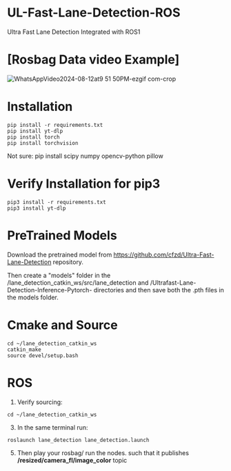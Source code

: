 # UL-Fast-Lane-Detection-ROS
Ultra Fast Lane Detection Integrated with ROS1

 # [Rosbag Data video Example] 
![WhatsAppVideo2024-08-12at9 51 50PM-ezgif com-crop](https://github.com/user-attachments/assets/02d1fc0b-983a-41a9-8285-07db2fa2bcaa)

# Installation
```
pip install -r requirements.txt
pip install yt-dlp
pip install torch 
pip install torchvision

```
Not sure: pip install scipy numpy opencv-python pillow

# Verify Installation for pip3
```
pip3 install -r requirements.txt
pip3 install yt-dlp

```
# PreTrained Models
Download the pretrained model from https://github.com/cfzd/Ultra-Fast-Lane-Detection repository.

Then create a "models" folder in the /lane_detection_catkin_ws/src/lane_detection and /Ultrafast-Lane-Detection-Inference-Pytorch- directories and then save both the .pth files in the models folder.

# Cmake and Source
```
cd ~/lane_detection_catkin_ws
catkin_make
source devel/setup.bash

```
# ROS
1. Verify sourcing:
```
cd ~/lane_detection_catkin_ws

```
3. In the same terminal run:
```
roslaunch lane_detection lane_detection.launch

```
5. Then play your rosbag/ run the nodes. such that it publishes **/resized/camera_fl/image_color** topic
